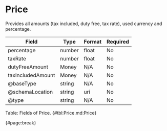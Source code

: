 <!--
    ATTENTION: This file was generated via gradle!
               Do NOT manually edit this file! Any such changes will be overwritten!
-->

# Price

Provides all amounts (tax included, duty free, tax rate), used currency and percentage.

| Field | Type | Format | Required |
| ------- | ------- | ------- | --- |
| percentage | number | float | No |
| taxRate | number | float | No |
| dutyFreeAmount | Money | N/A | No |
| taxIncludedAmount | Money | N/A | No |
| @baseType | string | N/A | No |
| @schemaLocation | string | uri | No |
| @type | string | N/A | No |

Table: Fields of Price. {#tbl:Price.md:Price}

{#page:break}
